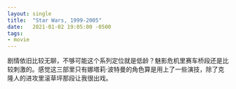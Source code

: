 ```yaml
---
layout: single
title:  "Star Wars, 1999-2005"
date:   2021-01-02 19:05:00 -0500
tags:
- movie
---
```


剧情依旧比较无聊，不够可能这个系列定位就是低龄？魅影危机里赛车桥段还是比较刺激的。感觉这三部里只有娜塔莉·波特曼的角色算是用上了一些演技，除了克隆人的进攻里滚草坪那段让我很出戏。